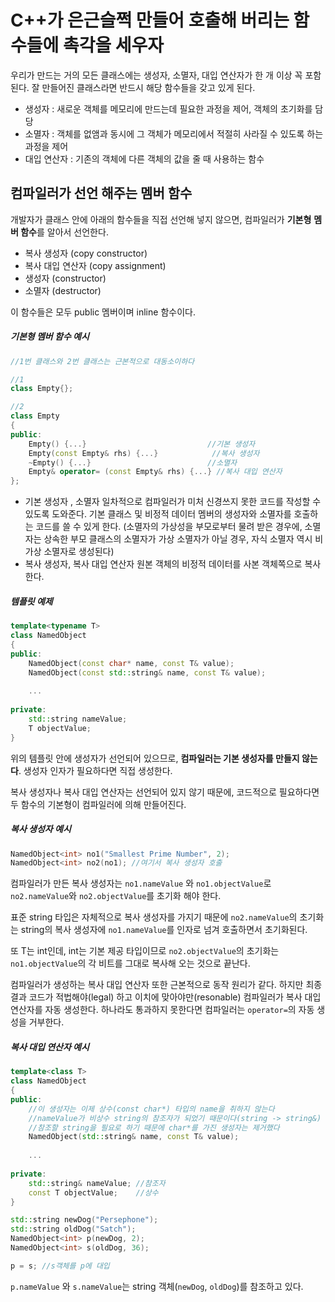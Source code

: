 # C++가 은근슬쩍 만들어 호출해 버리는 함수들에 촉각을 세우자

우리가 만드는 거의 모든 클래스에는 생성자, 소멸자, 대입 연산자가  한 개 이상 꼭 포함 된다. 잘 만들어진 클래스라면 반드시 해당 함수들을 갖고 있게 된다.

- 생성자 : 새로운 객체를 메모리에 만드는데 필요한 과정을 제어, 객체의 초기화를 담당
- 소멸자 : 객체를 없앰과 동시에 그 객체가 메모리에서 적절히 사라질 수 있도록 하는 과정을 제어
- 대입 연산자 : 기존의 객체에 다른 객체의 값을 줄 때 사용하는 함수



## 컴파일러가 선언 해주는 멤버 함수

개발자가 클래스 안에 아래의 함수들을 직접 선언해 넣지 않으면, 컴파일러가 **기본형** **멤버 함수**를 알아서 선언한다.

- 복사 생성자 (copy constructor)
- 복사 대입 연산자 (copy assignment)
- 생성자 (constructor)
- 소멸자 (destructor)

이 함수들은 모두 public 멤버이며 inline 함수이다.  



##### 기본형 멤버 함수 예시

```c++
//1번 클래스와 2번 클래스는 근본적으로 대동소이하다

//1
class Empty{};

//2
class Empty
{
public:
    Empty() {...} 							//기본 생성자
    Empty(const Empty& rhs) {...} 			 //복사 생성자 
    ~Empty() {...} 						    //소멸자
    Empty& operator= (const Empty& rhs) {...} //복사 대입 연산자
};

```

  

- 기본 생성자 , 소멸자 
  일차적으로 컴파일러가 미처 신경쓰지 못한 코드를 작성할 수 있도록 도와준다. 기본 클래스 및 비정적 데이터 멤버의 생성자와 소멸자를 호출하는 코드를 쓸 수 있게 한다.
  (소멸자의 가상성을 부모로부터 물려 받은 경우에, 소멸자는 상속한 부모 클래스의 소멸자가 가상 소멸자가 아닐 경우, 자식 소멸자 역시 비가상 소멸자로 생성된다)
- 복사 생성자, 복사 대입 연산자
  원본 객체의 비정적 데이터를 사본 객체쪽으로 복사한다.  



##### 템플릿 예제

```c++
template<typename T>
class NamedObject
{
public:
    NamedObject(const char* name, const T& value);
    NamedObject(const std::string& name, const T& value);
    
    ...
    
private:
    std::string nameValue;
    T objectValue;
}
```

위의 템플릿 안에 생성자가 선언되어 있으므로, **컴파일러는 기본 생성자를 만들지 않는다**. 생성자 인자가 필요하다면 직접 생성한다.   

복사 생성자나 복사 대입 연산자는 선언되어 있지 않기 때문에, 코드적으로 필요하다면 두 함수의 기본형이 컴파일러에 의해 만들어진다. 

  

##### 복사 생성자 예시

```c++
NamedObject<int> no1("Smallest Prime Number", 2);
NamedObject<int> no2(no1); //여기서 복사 생성자 호출
```

  컴파일러가 만든 복사 생성자는 `no1.nameValue` 와 `no1.objectValue`로 `no2.nameValue`와 `no2.objectValue`를 초기화 해야 한다.

표준 string 타입은 자체적으로 복사 생성자를 가지기 때문에 `no2.nameValue`의 초기화는 string의 복사 생성자에 `no1.nameValue`를 인자로 넘겨 호출하면서 초기화된다.

또 T는 int인데, int는 기본 제공 타입이므로 `no2.objectValue`의 초기화는 `no1.objectValue`의 각 비트를 그대로 복사해 오는 것으로 끝난다.  

컴파일러가 생성하는 복사 대입 연산자 또한 근본적으로 동작 원리가 같다. 하지만 최종 결과 코드가 적법해야(legal) 하고 이치에 맞아야만(resonable) 컴파일러가 복사 대입 연산자를 자동 생성한다. 하나라도 통과하지 못한다면 컴파일러는 `operator=`의 자동 생성을 거부한다.  



##### 복사 대입 연산자 예시

```c++
template<class T>
class NamedObject
{
public:
    //이 생성자는 이제 상수(const char*) 타입의 name을 취하지 않는다
    //nameValue가 비상수 string의 참조자가 되었기 때문이다(string -> string&)
    //참조할 string을 필요로 하기 때문에 char*를 가진 생성자는 제거했다
    NamedObject(std::string& name, const T& value);
    
    ...
    
private:
    std::string& nameValue; //참조자
    const T objectValue;    //상수
}
```

```c++
std::string newDog("Persephone");
std::string oldDog("Satch");
NamedObject<int> p(newDog, 2);
NamedObject<int> s(oldDog, 36);

p = s; //s객체를 p에 대입
```

`p.nameValue` 와 `s.nameValue`는 string 객체(`newDog`, `oldDog`)를 참조하고 있다. 

